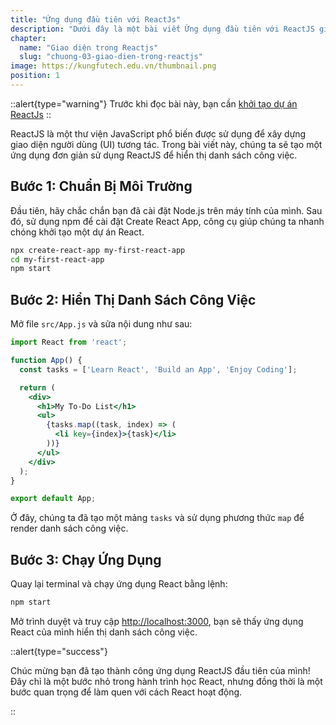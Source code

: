 ```yaml
---
title: "Ứng dụng đầu tiên với ReactJs"
description: "Dưới đây là một bài viết Ứng dụng đầu tiên với ReactJS giúp người mới học ReactJS"
chapter:
  name: "Giao diện trong Reactjs"
  slug: "chuong-03-giao-dien-trong-reactjs"
image: https://kungfutech.edu.vn/thumbnail.png
position: 1
---
```


::alert{type="warning"}
Trước khi đọc bài này, bạn cần [khởi tạo dự án ReactJs](/bai-viet/reactjs/khoi-tao-du-an-reactjs)
::

ReactJS là một thư viện JavaScript phổ biến được sử dụng để xây dựng giao diện người dùng (UI) tương tác. Trong bài viết này, chúng ta sẽ tạo một ứng dụng đơn giản sử dụng ReactJS để hiển thị danh sách công việc.

## Bước 1: Chuẩn Bị Môi Trường

Đầu tiên, hãy chắc chắn bạn đã cài đặt Node.js trên máy tính của mình. Sau đó, sử dụng npm để cài đặt Create React App, công cụ giúp chúng ta nhanh chóng khởi tạo một dự án React.

```bash
npx create-react-app my-first-react-app
cd my-first-react-app
npm start
```

## Bước 2: Hiển Thị Danh Sách Công Việc

Mở file `src/App.js` và sửa nội dung như sau:

```jsx
import React from 'react';

function App() {
  const tasks = ['Learn React', 'Build an App', 'Enjoy Coding'];

  return (
    <div>
      <h1>My To-Do List</h1>
      <ul>
        {tasks.map((task, index) => (
          <li key={index}>{task}</li>
        ))}
      </ul>
    </div>
  );
}

export default App;
```

Ở đây, chúng ta đã tạo một mảng `tasks` và sử dụng phương thức `map` để render danh sách công việc.

## Bước 3: Chạy Ứng Dụng

Quay lại terminal và chạy ứng dụng React bằng lệnh:

```bash
npm start
```

Mở trình duyệt và truy cập [http://localhost:3000](http://localhost:3000), bạn sẽ thấy ứng dụng React của mình hiển thị danh sách công việc.

::alert{type="success"}

Chúc mừng bạn đã tạo thành công ứng dụng ReactJS đầu tiên của mình! Đây chỉ là một bước nhỏ trong hành trình học React, nhưng đồng thời là một bước quan trọng để làm quen với cách React hoạt động.

::
